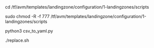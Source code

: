 cd /tf/avm/templates/landingzone/configuration/1-landingzones/scripts

sudo chmod -R -f 777 /tf/avm/templates/landingzone/configuration/1-landingzones/scripts

python3 csv_to_yaml.py 

./replace.sh

